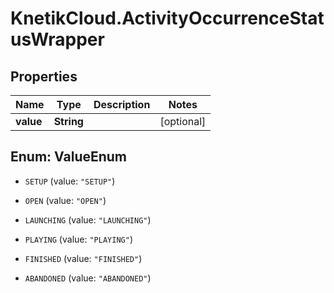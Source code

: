 # KnetikCloud.ActivityOccurrenceStatusWrapper

## Properties
Name | Type | Description | Notes
------------ | ------------- | ------------- | -------------
**value** | **String** |  | [optional] 


<a name="ValueEnum"></a>
## Enum: ValueEnum


* `SETUP` (value: `"SETUP"`)

* `OPEN` (value: `"OPEN"`)

* `LAUNCHING` (value: `"LAUNCHING"`)

* `PLAYING` (value: `"PLAYING"`)

* `FINISHED` (value: `"FINISHED"`)

* `ABANDONED` (value: `"ABANDONED"`)




